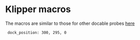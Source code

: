 # Klipper macros


The macros are similar to those for other docable probes [here](docs/Dockable_Probe.md)

```macro
 dock_position: 300, 295, 0
```
